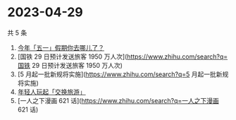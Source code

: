 # 2023-04-29

共 5 条

<!-- BEGIN -->
<!-- 最后更新时间 Sat Apr 29 2023 21:07:28 GMT+0800 (China Standard Time) -->

1. [今年「五一」假期你去哪儿了？](https://www.zhihu.com/search?q=今年「五一」假期你去哪儿了？)
1. [国铁 29 日预计发送旅客 1950 万人次](https://www.zhihu.com/search?q=国铁 29
   日预计发送旅客 1950 万人次)
1. [5 月起一批新规将实施](https://www.zhihu.com/search?q=5 月起一批新规将实施)
1. [年轻人玩起「交换旅游」](https://www.zhihu.com/search?q=年轻人玩起「交换旅游」)
1. [一人之下漫画 621 话](https://www.zhihu.com/search?q=一人之下漫画 621 话)

<!-- END -->

